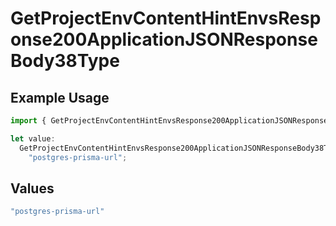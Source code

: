 # GetProjectEnvContentHintEnvsResponse200ApplicationJSONResponseBody38Type

## Example Usage

```typescript
import { GetProjectEnvContentHintEnvsResponse200ApplicationJSONResponseBody38Type } from "@simplesagar/vercel/models/getprojectenvop.js";

let value:
  GetProjectEnvContentHintEnvsResponse200ApplicationJSONResponseBody38Type =
    "postgres-prisma-url";
```

## Values

```typescript
"postgres-prisma-url"
```